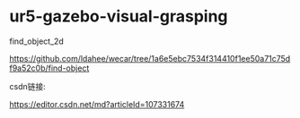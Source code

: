 # ur5-gazebo-visual-grasping

find_object_2d

https://github.com/ldahee/wecar/tree/1a6e5ebc7534f314410f1ee50a71c75df9a52c0b/find-object

csdn链接:

https://editor.csdn.net/md?articleId=107331674


